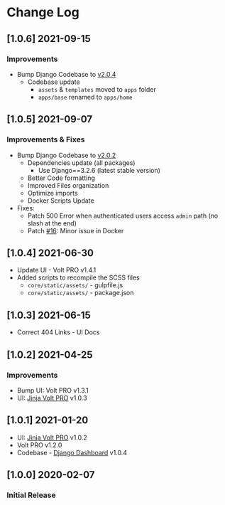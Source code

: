 # Change Log

## [1.0.6] 2021-09-15 
### Improvements

- Bump Django Codebase to [v2.0.4](https://github.com/app-generator/boilerplate-code-django-dashboard/releases)
  - Codebase update
    - `assets` & `templates` moved to `apps` folder
    - `apps/base` renamed to `apps/home`

## [1.0.5] 2021-09-07
### Improvements & Fixes

- Bump Django Codebase to [v2.0.2](https://github.com/app-generator/boilerplate-code-django-dashboard/releases)
  - Dependencies update (all packages)
    - Use Django==3.2.6 (latest stable version)
  - Better Code formatting
  - Improved Files organization
  - Optimize imports
  - Docker Scripts Update 
- Fixes: 
  - Patch 500 Error when authenticated users access `admin` path (no slash at the end)
  - Patch [#16](https://github.com/app-generator/boilerplate-code-django-dashboard/issues/16): Minor issue in Docker 

## [1.0.4] 2021-06-30

- Update UI - Volt PRO v1.4.1
- Added scripts to recompile the SCSS files
    - `core/static/assets/` - gulpfile.js
    - `core/static/assets/` - package.json

## [1.0.3] 2021-06-15

- Correct 404 Links - UI Docs 

## [1.0.2] 2021-04-25
### Improvements

- Bump UI: Volt PRO v1.3.1
- UI: [Jinja Volt PRO](https://github.com/app-generator/jinja-template-volt-pro/releases) v1.0.3

## [1.0.1] 2021-01-20

- UI: [Jinja Volt PRO](https://github.com/app-generator/jinja-template-volt-pro/releases) v1.0.2
- Volt PRO v1.2.0
- Codebase - [Django Dashboard](https://github.com/app-generator/boilerplate-code-django-dashboard/releases) v1.0.4

## [1.0.0] 2020-02-07
### Initial Release
